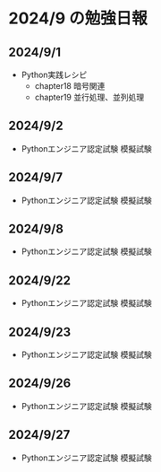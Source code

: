 # 2024/9 の勉強日報

## 2024/9/1
- Python実践レシピ
  - chapter18 暗号関連
  - chapter19 並行処理、並列処理

## 2024/9/2
- Pythonエンジニア認定試験 模擬試験

## 2024/9/7
- Pythonエンジニア認定試験 模擬試験

## 2024/9/8
- Pythonエンジニア認定試験 模擬試験

## 2024/9/22
- Pythonエンジニア認定試験 模擬試験

## 2024/9/23
- Pythonエンジニア認定試験 模擬試験

## 2024/9/26
- Pythonエンジニア認定試験 模擬試験

## 2024/9/27
- Pythonエンジニア認定試験 模擬試験
